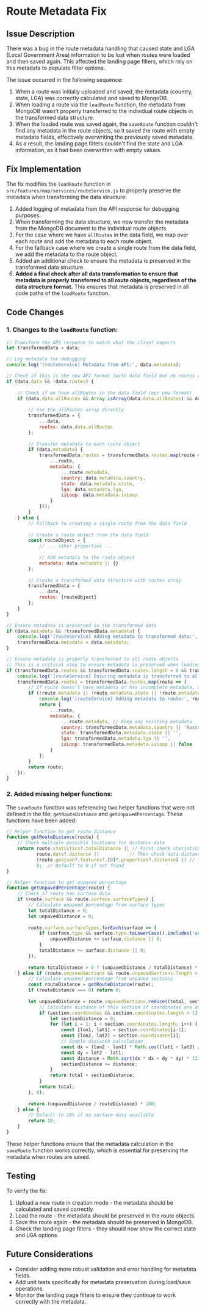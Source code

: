 # Route Metadata Fix

## Issue Description

There was a bug in the route metadata handling that caused state and LGA (Local Government Area) information to be lost when routes were loaded and then saved again. This affected the landing page filters, which rely on this metadata to populate filter options.

The issue occurred in the following sequence:

1. When a route was initially uploaded and saved, the metadata (country, state, LGA) was correctly calculated and saved to MongoDB.
2. When loading a route via the `loadRoute` function, the metadata from MongoDB wasn't properly transferred to the individual route objects in the transformed data structure.
3. When the loaded route was saved again, the `saveRoute` function couldn't find any metadata in the route objects, so it saved the route with empty metadata fields, effectively overwriting the previously saved metadata.
4. As a result, the landing page filters couldn't find the state and LGA information, as it had been overwritten with empty values.

## Fix Implementation

The fix modifies the `loadRoute` function in `src/features/map/services/routeService.js` to properly preserve the metadata when transforming the data structure:

1. Added logging of metadata from the API response for debugging purposes.
2. When transforming the data structure, we now transfer the metadata from the MongoDB document to the individual route objects.
3. For the case where we have `allRoutes` in the data field, we map over each route and add the metadata to each route object.
4. For the fallback case where we create a single route from the data field, we add the metadata to the route object.
5. Added an additional check to ensure the metadata is preserved in the transformed data structure.
6. **Added a final check after all data transformation to ensure that metadata is properly transferred to all route objects, regardless of the data structure format.** This ensures that metadata is preserved in all code paths of the `loadRoute` function.

## Code Changes

### 1. Changes to the `loadRoute` function:

```javascript
// Transform the API response to match what the client expects
let transformedData = data;

// Log metadata for debugging
console.log('[routeService] Metadata from API:', data.metadata);

// Check if this is the new API format (with data field but no routes array)
if (data.data && !data.routes) {
    
    // Check if we have allRoutes in the data field (our new format)
    if (data.data.allRoutes && Array.isArray(data.data.allRoutes) && data.data.allRoutes.length > 0) {
        
        // Use the allRoutes array directly
        transformedData = {
            ...data,
            routes: data.data.allRoutes
        };
        
        // Transfer metadata to each route object
        if (data.metadata) {
            transformedData.routes = transformedData.routes.map(route => ({
                ...route,
                metadata: {
                    ...route.metadata,
                    country: data.metadata.country,
                    state: data.metadata.state,
                    lga: data.metadata.lga,
                    isLoop: data.metadata.isLoop
                }
            }));
        }
    } else {
        // Fallback to creating a single route from the data field
        
        // Create a route object from the data field
        const routeObject = {
            // ... other properties ...
            
            // Add metadata to the route object
            metadata: data.metadata || {}
        };
        
        // Create a transformed data structure with routes array
        transformedData = {
            ...data,
            routes: [routeObject]
        };
    }
}

// Ensure metadata is preserved in the transformed data
if (data.metadata && !transformedData.metadata) {
    console.log('[routeService] Adding metadata to transformed data:', data.metadata);
    transformedData.metadata = data.metadata;
}

// Ensure metadata is properly transferred to all route objects
// This is a critical step to ensure metadata is preserved when loading routes
if (transformedData.routes && transformedData.routes.length > 0 && transformedData.metadata) {
    console.log('[routeService] Ensuring metadata is transferred to all route objects');
    transformedData.routes = transformedData.routes.map(route => {
        // If route doesn't have metadata or has incomplete metadata, add it from the top-level metadata
        if (!route.metadata || !route.metadata.state || !route.metadata.lga) {
            console.log('[routeService] Adding metadata to route:', route.name || route.routeId);
            return {
                ...route,
                metadata: {
                    ...route.metadata, // Keep any existing metadata
                    country: transformedData.metadata.country || 'Australia',
                    state: transformedData.metadata.state || '',
                    lga: transformedData.metadata.lga || '',
                    isLoop: transformedData.metadata.isLoop || false
                }
            };
        }
        return route;
    });
}
```

### 2. Added missing helper functions:

The `saveRoute` function was referencing two helper functions that were not defined in the file: `getRouteDistance` and `getUnpavedPercentage`. These functions have been added:

```javascript
// Helper function to get route distance
function getRouteDistance(route) {
    // Check multiple possible locations for distance data
    return route.statistics?.totalDistance || // First check statistics.totalDistance
           route.data?.distance ||           // Then check data.distance
           (route.geojson?.features?.[0]?.properties?.distance) || // Then check geojson properties
           0;  // Default to 0 if not found
}

// Helper function to get unpaved percentage
function getUnpavedPercentage(route) {
    // Check if route has surface data
    if (route.surface && route.surface.surfaceTypes) {
        // Calculate unpaved percentage from surface types
        let totalDistance = 0;
        let unpavedDistance = 0;
        
        route.surface.surfaceTypes.forEach(surface => {
            if (surface.type && surface.type.toLowerCase().includes('unpaved')) {
                unpavedDistance += surface.distance || 0;
            }
            totalDistance += surface.distance || 0;
        });
        
        return totalDistance > 0 ? (unpavedDistance / totalDistance) * 100 : 0;
    } else if (route.unpavedSections && route.unpavedSections.length > 0) {
        // Calculate unpaved percentage from unpaved sections
        const routeDistance = getRouteDistance(route);
        if (routeDistance === 0) return 0;
        
        let unpavedDistance = route.unpavedSections.reduce((total, section) => {
            // Calculate distance of this section if coordinates are available
            if (section.coordinates && section.coordinates.length > 1) {
                let sectionDistance = 0;
                for (let i = 1; i < section.coordinates.length; i++) {
                    const [lon1, lat1] = section.coordinates[i-1];
                    const [lon2, lat2] = section.coordinates[i];
                    // Simple distance calculation
                    const dx = (lon2 - lon1) * Math.cos((lat1 + lat2) / 2 * Math.PI / 180);
                    const dy = lat2 - lat1;
                    const distance = Math.sqrt(dx * dx + dy * dy) * 111.32 * 1000; // approx meters
                    sectionDistance += distance;
                }
                return total + sectionDistance;
            }
            return total;
        }, 0);
        
        return (unpavedDistance / routeDistance) * 100;
    } else {
        // Default to 10% if no surface data available
        return 10;
    }
}
```

These helper functions ensure that the metadata calculation in the `saveRoute` function works correctly, which is essential for preserving the metadata when routes are saved.

## Testing

To verify the fix:

1. Upload a new route in creation mode - the metadata should be calculated and saved correctly.
2. Load the route - the metadata should be preserved in the route objects.
3. Save the route again - the metadata should be preserved in MongoDB.
4. Check the landing page filters - they should now show the correct state and LGA options.

## Future Considerations

- Consider adding more robust validation and error handling for metadata fields.
- Add unit tests specifically for metadata preservation during load/save operations.
- Monitor the landing page filters to ensure they continue to work correctly with the metadata.

